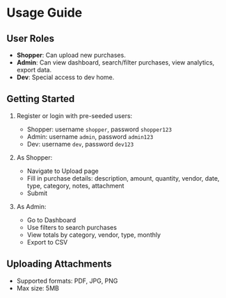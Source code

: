 # Usage Guide

## User Roles

- **Shopper**: Can upload new purchases.
- **Admin**: Can view dashboard, search/filter purchases, view analytics, export data.
- **Dev**: Special access to dev home.

## Getting Started

1. Register or login with pre-seeded users:
   - Shopper: username `shopper`, password `shopper123`
   - Admin: username `admin`, password `admin123`
   - Dev: username `dev`, password `dev123`

2. As Shopper:
   - Navigate to Upload page
   - Fill in purchase details: description, amount, quantity, vendor, date, type, category, notes, attachment
   - Submit

3. As Admin:
   - Go to Dashboard
   - Use filters to search purchases
   - View totals by category, vendor, type, monthly
   - Export to CSV

## Uploading Attachments

- Supported formats: PDF, JPG, PNG
- Max size: 5MB
